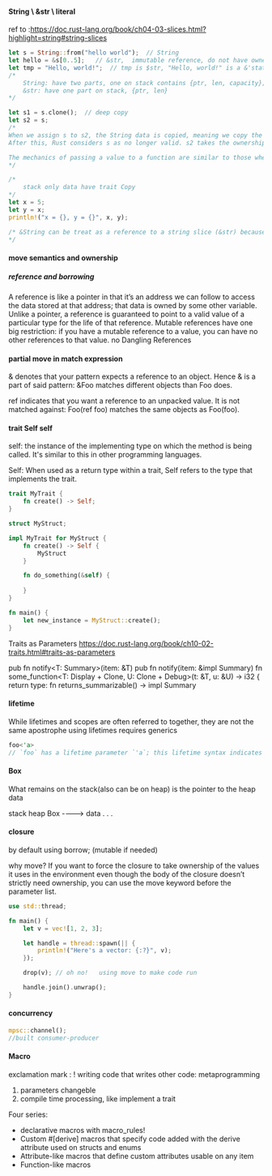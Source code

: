 #### String \ &str \ literal
ref to :https://doc.rust-lang.org/book/ch04-03-slices.html?highlight=string#string-slices
```Rust
let s = String::from("hello world");  // String
let hello = &s[0..5];   // &str,  immutable reference, do not have ownership!!
let tmp = "Hello, world!";  // tmp is $str, "Hello, world!" is a &'static str literal stored in const variables area
/*
    String: have two parts, one on stack contains {ptr, len, capacity}; one on heap contains contents
    &str: have one part on stack, {ptr, len}
*/

let s1 = s.clone();  // deep copy
let s2 = s;
/*
When we assign s to s2, the String data is copied, meaning we copy the pointer, the length, and the capacity that are on the stack. a shallow copy
After this, Rust considers s as no longer valid. s2 takes the ownership!!!

The mechanics of passing a value to a function are similar to those when assigning a value to a variable. Passing a variable to a function will move or copy, just as assignment does
*/

/*
    stack only data have trait Copy
*/
let x = 5;
let y = x;
println!("x = {}, y = {}", x, y);

/* &String can be treat as a reference to a string slice (&str) because the String type implements the Deref trait to automatically coerce into a string slice when necessary.
*/
```
#### move semantics and ownership

##### reference and borrowing
A reference is like a pointer in that it’s an address we can follow to access the data stored at that address; that data is owned by some other variable. Unlike a pointer, a reference is guaranteed to point to a valid value of a particular type for the life of that reference.
Mutable references have one big restriction: if you have a mutable reference to a value, you can have no other references to that value.
no Dangling References

#### partial move in match expression
& denotes that your pattern expects a reference to an object. Hence & is a part of said pattern: &Foo matches different objects than Foo does.

ref indicates that you want a reference to an unpacked value. It is not matched against: Foo(ref foo) matches the same objects as Foo(foo).

#### trait Self self

self: the instance of the implementing type on which the method is being called. It's similar to this in other programming languages.

Self: When used as a return type within a trait, Self refers to the type that implements the trait. 

```rust
trait MyTrait {
    fn create() -> Self;
}

struct MyStruct;

impl MyTrait for MyStruct {
    fn create() -> Self {
        MyStruct
    }

    fn do_something(&self) {
        
    }
}

fn main() {
    let new_instance = MyStruct::create();
}
```

Traits as Parameters
https://doc.rust-lang.org/book/ch10-02-traits.html#traits-as-parameters

pub fn notify<T: Summary>(item: &T)
pub fn notify(item: &impl Summary)
fn some_function<T: Display + Clone, U: Clone + Debug>(t: &T, u: &U) -> i32 {
return type: fn returns_summarizable() -> impl Summary

#### lifetime
While lifetimes and scopes are often referred to together, they are not the same
apostrophe
using lifetimes requires generics
```rust
foo<'a>
// `foo` has a lifetime parameter `'a`; this lifetime syntax indicates that the lifetime of foo may not exceed that of 'a

```

#### Box
What remains on the stack(also can be on heap) is the pointer to the heap data

 stack        heap
 Box<T> ----> data
                .
                .
                .


#### closure
by default using borrow; (mutable if needed)

why move?
If you want to force the closure to take ownership of the values it uses in the environment even though the body of the closure doesn’t strictly need ownership, you can use the move keyword before the parameter list.
```rust
use std::thread;

fn main() {
    let v = vec![1, 2, 3];

    let handle = thread::spawn(|| {
        println!("Here's a vector: {:?}", v);
    });

    drop(v); // oh no!   using move to make code run

    handle.join().unwrap();
}
```

#### concurrency

```rust
mpsc::channel();
//built consumer-producer
```

#### Macro
exclamation mark : !
writing code that writes other code: metaprogramming
1. parameters changeble
2. compile time processing, like implement a trait

Four series:
- declarative macros with macro_rules!
- Custom #[derive] macros that specify code added with the derive attribute used on structs and enums
- Attribute-like macros that define custom attributes usable on any item
- Function-like macros

